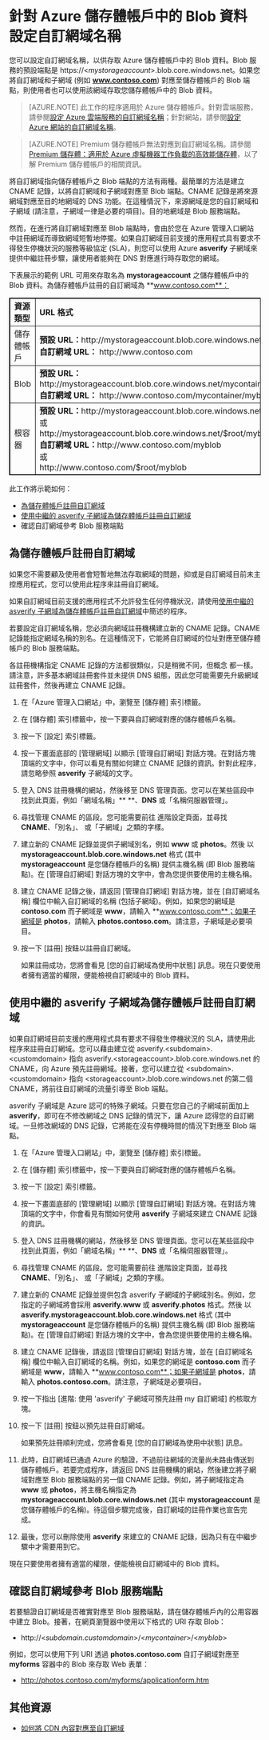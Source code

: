 ﻿<properties 
	pageTitle="針對 Azure 儲存體帳戶中的 Blob 資料設定網域名稱 | Microsoft Azure" 
	description="了解如何設定自訂網域名稱，用以存取 Azure 儲存體帳戶中的 Blob 資料。" 
	services="storage" 
	documentationCenter="" 
	authors="tamram" 
	manager="adinah" 
	editor=""/>

<tags 
	ms.service="storage" 
	ms.workload="storage" 
	ms.tgt_pltfrm="na" 
	ms.devlang="na" 
	ms.topic="article" 
	ms.date="12/11/2014" 
	ms.author="tamram"/>


# 針對 Azure 儲存體帳戶中的 Blob 資料設定自訂網域名稱
您可以設定自訂網域名稱，以供存取 Azure 儲存體帳戶中的 Blob 資料。Blob 服務的預設端點是 https://<*mystorageaccount*>.blob.core.windows.net。如果您將自訂網域和子網域 (例如 **www.contoso.com**) 對應至儲存體帳戶的 Blob 端點，則使用者也可以使用該網域存取您儲存體帳戶中的 Blob 資料。 


> [AZURE.NOTE]	此工作的程序適用於 Azure 儲存體帳戶。針對雲端服務，請參閱<a href = "/zh-tw/develop/net/common-tasks/custom-dns/">設定 Azure 雲端服務的自訂網域名稱</a>；針對網站，請參閱<a href="/zh-tw/develop/net/common-tasks/custom-dns-web-site/">設定 Azure 網站的自訂網域名稱</a>。 

> [AZURE.NOTE]	Premium 儲存體帳戶無法對應到自訂網域名稱。請參閱 [Premium 儲存體：適用於 Azure 虛擬機器工作負載的高效能儲存體](http://go.microsoft.com/fwlink/?LinkId=521898)，以了解 Premium 儲存體帳戶的相關資訊。

將自訂網域指向儲存體帳戶之 Blob 端點的方法有兩種。最簡單的方法是建立 CNAME 記錄，以將自訂網域和子網域對應至 Blob 端點。CNAME 記錄是將來源網域對應至目的地網域的 DNS 功能。在這種情況下，來源網域是您的自訂網域和子網域 (請注意，子網域一律是必要的項目)。目的地網域是 Blob 服務端點。

然而，在進行將自訂網域對應至 Blob 端點時，會由於您在 Azure 管理入口網站中註冊網域而導致網域短暫地停擺。如果自訂網域目前支援的應用程式具有要求不得發生停機狀況的服務等級協定 (SLA)，則您可以使用 Azure **asverify** 子網域來提供中繼註冊步驟，讓使用者能夠在 DNS 對應進行時存取您的網域。

下表展示的範例 URL 可用來存取名為 **mystorageaccount** 之儲存體帳戶中的 Blob 資料。為儲存體帳戶註冊的自訂網域為 **www.contoso.com**：

<table border="1" cellspacing="0" cellpadding="5" style="border: 1px solid #000000;">
	<tbody>
		<tr>
			<td style="width: 100px;"><strong>資源類型</strong></td>
			<td><strong>URL 格式</strong></td>
		</tr>
		<tr>
			<td>儲存體帳戶</td>
			<td><strong>預設 URL：</strong>http://mystorageaccount.blob.core.windows.net<br />
			<strong>自訂網域 URL：</strong> http://www.contoso.com</td>
		</tr>
		<tr>
			<td>Blob</td>
			<td><strong>預設 URL：</strong>http://mystorageaccount.blob.core.windows.net/mycontainer/myblob<br /><strong>自訂網域 URL：</strong>
			http://www.contoso.com/mycontainer/myblob</td>
		</tr>
		<tr>
			<td>根容器</td>
			<td><strong>預設 URL：</strong>http://mystorageaccount.blob.core.windows.net/myblob
			<br/>或<br />
			http://mystorageaccount.blob.core.windows.net/$root/myblob<br />
			<strong>自訂網域 URL：</strong>http://www.contoso.com/myblob
			<br/>或<br />
			http://www.contoso.com/$root/myblob</td>
		</tr>
	</tbody>
</table>

此工作將示範如何：



- <a href="#register-domain">為儲存體帳戶註冊自訂網域</a>
- <a href="#register-asverify">使用中繼的 asverify 子網域為儲存體帳戶註冊自訂網域</a>
- <a name="#verify-subdomain">確認自訂網域參考 Blob 服務端點</a>

<h2><a name="register-domain"></a>為儲存體帳戶註冊自訂網域</h2>

如果您不需要顧及使用者會短暫地無法存取網域的問題，抑或是自訂網域目前未主控應用程式，您可以使用此程序來註冊自訂網域。 

如果自訂網域目前支援的應用程式不允許發生任何停機狀況，請使用<a href="#register-asverify">使用中繼的 asverify 子網域為儲存體帳戶註冊自訂網域</a>中簡述的程序。

若要設定自訂網域名稱，您必須向網域註冊機構建立新的 CNAME 記錄。CNAME 記錄能指定網域名稱的別名。在這種情況下，它能將自訂網域的位址對應至儲存體帳戶的 Blob 服務端點。

各註冊機構指定 CNAME 記錄的方法都很類似，只是稍微不同，但概念
都一樣。請注意，許多基本網域註冊套件並未提供 DNS 組態，因此您可能需要先升級網域註冊套件，然後再建立 CNAME 記錄。 

1.  在「Azure 管理入口網站」中，瀏覽至 [儲存體] 索引標籤。

2.  在 [儲存體] 索引標籤中，按一下要與自訂網域對應的儲存體帳戶名稱。

3.  按一下 [設定] 索引標籤。

4.  按一下畫面底部的 [管理網域] 以顯示 [管理自訂網域] 對話方塊。在對話方塊頂端的文字中，你可以看見有關如何建立 CNAME 記錄的資訊。針對此程序，請忽略參照 **asverify** 子網域的文字。

5.  登入 DNS 註冊機構的網站，然後移至
    DNS 管理頁面。您可以在某些區段中找到此頁面，例如「網域名稱」**
    **、**DNS** 或「名稱伺服器管理」。

6.  尋找管理 CNAME 的區段。您可能需要前往
    進階設定頁面，並尋找 **CNAME**、「別名」、
    或「子網域」之類的字樣。

7.  建立新的 CNAME 記錄並提供子網域別名，例如 **www** 或 **photos**。然後
    以 **mystorageaccount.blob.core.windows.net** 格式 (其中 **mystorageaccount** 是您儲存體帳戶的名稱) 提供主機名稱 (即 Blob 服務端點)。在 [管理自訂網域] 對話方塊的文字中，會為您提供要使用的主機名稱。

8.  建立 CNAME 記錄之後，請返回 [管理自訂網域] 對話方塊，並在 [自訂網域名稱] 欄位中輸入自訂網域的名稱 (包括子網域)。例如，如果您的網域是 **contoso.com** 而子網域是 **www**，請輸入 **www.contoso.com**；如果子網域是 **photos**，請輸入 **photos.contoso.com**。請注意，子網域是必要項目。

9. 按一下 [註冊] 按鈕以註冊自訂網域。 

	如果註冊成功，您將會看見 [您的自訂網域為使用中狀態] 訊息。現在只要使用者擁有適當的權限，便能檢視自訂網域中的 Blob 資料。 

<h2><a name="register-asverify"></a>使用中繼的 asverify 子網域為儲存體帳戶註冊自訂網域</h2>

如果自訂網域目前支援的應用程式具有要求不得發生停機狀況的 SLA，請使用此程序來註冊自訂網域。您可以藉由建立從 asverify.&lt;subdomain&gt;.&lt;customdomain&gt; 指向 asverify.&lt;storageaccount&gt;.blob.core.windows.net 的 CNAME，向 Azure 預先註冊網域。接著，您可以建立從 &lt;subdomain&gt;.&lt;customdomain&gt; 指向 &lt;storageaccount&gt;.blob.core.windows.net 的第二個 CNAME，將前往自訂網域的流量引導至 Blob 端點。

asverify 子網域是 Azure 認可的特殊子網域。只要在您自己的子網域前面加上 **asverify**，即可在不修改網域之 DNS 記錄的情況下，讓 Azure 認得您的自訂網域。一旦修改網域的 DNS 記錄，它將能在沒有停機時間的情況下對應至 Blob 端點。

1.  在「Azure 管理入口網站」中，瀏覽至 [儲存體] 索引標籤。

2.  在 [儲存體] 索引標籤中，按一下要與自訂網域對應的儲存體帳戶名稱。

3.  按一下 [設定] 索引標籤。

4.  按一下畫面底部的 [管理網域] 以顯示 [管理自訂網域] 對話方塊。在對話方塊頂端的文字中，你會看見有關如何使用 **asverify** 子網域來建立 CNAME 記錄的資訊。

5.  登入 DNS 註冊機構的網站，然後移至
    DNS 管理頁面。您可以在某些區段中找到此頁面，例如「網域名稱」**
    **、**DNS** 或「名稱伺服器管理」。

6.  尋找管理 CNAME 的區段。您可能需要前往
    進階設定頁面，並尋找 **CNAME**、「別名」、
    或「子網域」之類的字樣。

7.  建立新的 CNAME 記錄並提供包含 asverify 子網域的子網域別名。例如，您指定的子網域將會採用 **asverify.www** 或 **asverify.photos** 格式。然後
    以 **asverify.mystorageaccount.blob.core.windows.net** 格式 (其中 **mystorageaccount** 是您儲存體帳戶的名稱) 提供主機名稱 (即 Blob 服務端點)。在 [管理自訂網域] 對話方塊的文字中，會為您提供要使用的主機名稱。

8.  建立 CNAME 記錄後，請返回 [管理自訂網域] 對話方塊，並在 [自訂網域名稱] 欄位中輸入自訂網域的名稱。例如，如果您的網域是 **contoso.com** 而子網域是 **www**，請輸入 **www.contoso.com**；如果子網域是 **photos**，請輸入 **photos.contoso.com**。請注意，子網域是必要項目。

9.	按一下指出 [進階: 使用 'asverify' 子網域可預先註冊 my 自訂網域] 的核取方塊。 

10. 按一下 [註冊] 按鈕以預先註冊自訂網域。 

	如果預先註冊順利完成，您將會看見 [您的自訂網域為使用中狀態] 訊息。 

11. 此時，自訂網域已通過 Azure 的驗證，不過前往網域的流量尚未路由傳送到儲存體帳戶。若要完成程序，請返回 DNS 註冊機構的網站，然後建立將子網域對應至 Blob 服務端點的另一個 CNAME 記錄。例如，將子網域指定為 **www** 或 **photos**，將主機名稱指定為 **mystorageaccount.blob.core.windows.net** (其中 **mystorageaccount** 是您儲存體帳戶的名稱)。待這個步驟完成後，自訂網域的註冊作業也宣告完成。

12. 最後，您可以刪除使用 **asverify** 來建立的 CNAME 記錄，因為只有在中繼步驟中才需要用到它。

現在只要使用者擁有適當的權限，便能檢視自訂網域中的 Blob 資料。

<a name="verify-subdomain"> </a>

<h2>確認自訂網域參考 Blob 服務端點</h2>

若要驗證自訂網域是否確實對應至 Blob 服務端點，請在儲存體帳戶內的公用容器中建立 Blob。接著，在網頁瀏覽器中使用以下格式的 URI 存取 Blob：

-   http://<*subdomain.customdomain*>/<*mycontainer*>/<*myblob*>

例如，您可以使用下列 URI 透過
**photos.contoso.com** 自訂子網域對應至
**myforms** 容器中的 Blob 來存取 Web 表單：

-   http://photos.contoso.com/myforms/applicationform.htm

## 其他資源

-   <a href="http://msdn.microsoft.com/library/windowsazure/gg680307.aspx">如何將 CDN 內容對應至自訂網域</a>

<!--HONumber=42-->

